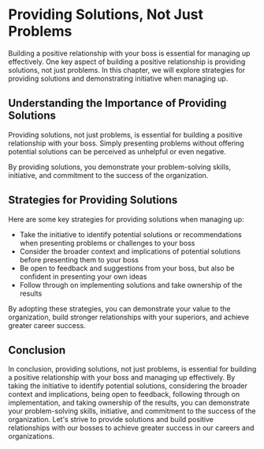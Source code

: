 # Providing Solutions, Not Just Problems

Building a positive relationship with your boss is essential for managing up effectively. One key aspect of building a positive relationship is providing solutions, not just problems. In this chapter, we will explore strategies for providing solutions and demonstrating initiative when managing up.

Understanding the Importance of Providing Solutions
---------------------------------------------------

Providing solutions, not just problems, is essential for building a positive relationship with your boss. Simply presenting problems without offering potential solutions can be perceived as unhelpful or even negative.

By providing solutions, you demonstrate your problem-solving skills, initiative, and commitment to the success of the organization.

Strategies for Providing Solutions
----------------------------------

Here are some key strategies for providing solutions when managing up:

* Take the initiative to identify potential solutions or recommendations when presenting problems or challenges to your boss
* Consider the broader context and implications of potential solutions before presenting them to your boss
* Be open to feedback and suggestions from your boss, but also be confident in presenting your own ideas
* Follow through on implementing solutions and take ownership of the results

By adopting these strategies, you can demonstrate your value to the organization, build stronger relationships with your superiors, and achieve greater career success.

Conclusion
----------

In conclusion, providing solutions, not just problems, is essential for building a positive relationship with your boss and managing up effectively. By taking the initiative to identify potential solutions, considering the broader context and implications, being open to feedback, following through on implementation, and taking ownership of the results, you can demonstrate your problem-solving skills, initiative, and commitment to the success of the organization. Let's strive to provide solutions and build positive relationships with our bosses to achieve greater success in our careers and organizations.


